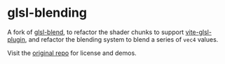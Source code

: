 # glsl-blending

A fork of [glsl-blend](https://github.com/ykob/glsl-util), to refactor the shader chunks to support [vite-glsl-plugin](https://github.com/UstymUkhman/vite-plugin-glsl), and refactor the blending system to blend a series of `vec4` values.

Visit the [original repo](https://github.com/ykob/glsl-util) for license and demos.
